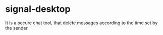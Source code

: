 # signal-desktop
It is a secure chat tool, that delete messages according to the time set by the sender.
